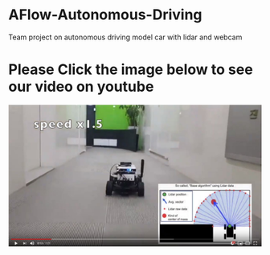 # AFlow-Autonomous-Driving
Team project on autonomous driving model car with lidar and webcam

# Please Click the image below to see our video on youtube 
[![AFlow](./image/thumbnail.JPG)](https://www.youtube.com/watch?v=Bx7DECSW9XE)
